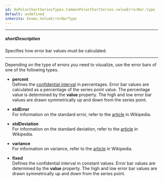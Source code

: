 ```yaml
---
id: dxPolarChartSeriesTypes.CommonPolarChartSeries.valueErrorBar.type
default: undefined
inherits: Enums.ValueErrorBarType
---
```

---
##### shortDescription
Specifies how error bar values must be calculated.

---
Depending on the type of errors you need to visualize, use the error bars of one of the following types.

- **percent**        
Defines the <a href="http://en.wikipedia.org/wiki/Confidence_interval" target="_blank">confidential interval</a> in percentages. Error bar values are calculated as a percentage of the series point value. The percentage value is determined by the **value** property. The high and low error bar values are drawn symmetrically up and down from the series point.

- **stdError**        
For information on the standard error, refer to the <a href="http://en.wikipedia.org/wiki/Standard_error" target="_blank">article</a> in Wikipedia.

- **stdDeviation**        
For information on the standard deviation, refer to the <a href="http://en.wikipedia.org/wiki/Standard_deviation" target="_blank">article</a> in Wikipedia.

- **variance**        
For information on variance, refer to the <a href="http://en.wikipedia.org/wiki/Variance" target="_blank">article</a> in Wikipedia.

- **fixed**        
Defines the confidential interval in constant values. Error bar values are determined by the **value** property. The high and low error bar values are drawn symmetrically up and down from the series point.
